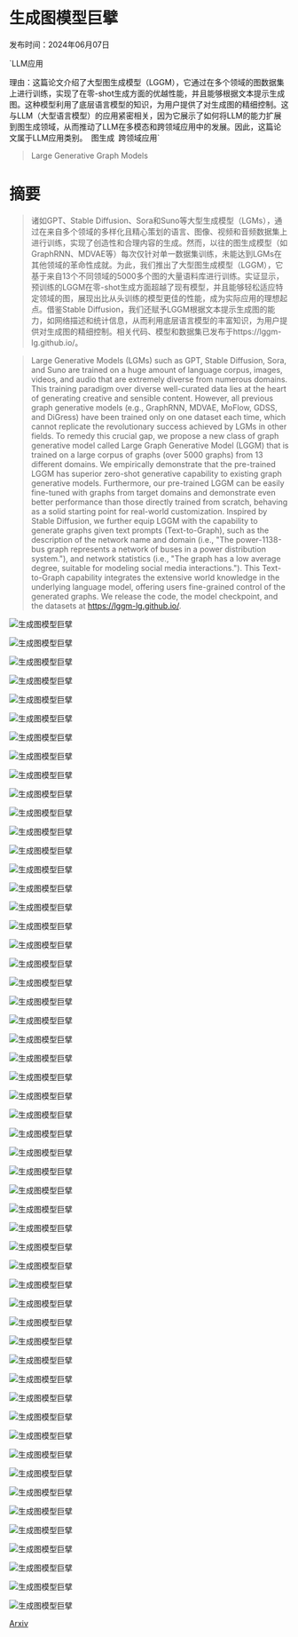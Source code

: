 # 生成图模型巨擘

发布时间：2024年06月07日

`LLM应用

理由：这篇论文介绍了大型图生成模型（LGGM），它通过在多个领域的图数据集上进行训练，实现了在零-shot生成方面的优越性能，并且能够根据文本提示生成图。这种模型利用了底层语言模型的知识，为用户提供了对生成图的精细控制。这与LLM（大型语言模型）的应用紧密相关，因为它展示了如何将LLM的能力扩展到图生成领域，从而推动了LLM在多模态和跨领域应用中的发展。因此，这篇论文属于LLM应用类别。` `图生成` `跨领域应用`

> Large Generative Graph Models

# 摘要

> 诸如GPT、Stable Diffusion、Sora和Suno等大型生成模型（LGMs），通过在来自多个领域的多样化且精心策划的语言、图像、视频和音频数据集上进行训练，实现了创造性和合理内容的生成。然而，以往的图生成模型（如GraphRNN、MDVAE等）每次仅针对单一数据集训练，未能达到LGMs在其他领域的革命性成就。为此，我们推出了大型图生成模型（LGGM），它基于来自13个不同领域的5000多个图的大量语料库进行训练。实证显示，预训练的LGGM在零-shot生成方面超越了现有模型，并且能够轻松适应特定领域的图，展现出比从头训练的模型更佳的性能，成为实际应用的理想起点。借鉴Stable Diffusion，我们还赋予LGGM根据文本提示生成图的能力，如网络描述和统计信息，从而利用底层语言模型的丰富知识，为用户提供对生成图的精细控制。相关代码、模型和数据集已发布于https://lggm-lg.github.io/。

> Large Generative Models (LGMs) such as GPT, Stable Diffusion, Sora, and Suno are trained on a huge amount of language corpus, images, videos, and audio that are extremely diverse from numerous domains. This training paradigm over diverse well-curated data lies at the heart of generating creative and sensible content. However, all previous graph generative models (e.g., GraphRNN, MDVAE, MoFlow, GDSS, and DiGress) have been trained only on one dataset each time, which cannot replicate the revolutionary success achieved by LGMs in other fields. To remedy this crucial gap, we propose a new class of graph generative model called Large Graph Generative Model (LGGM) that is trained on a large corpus of graphs (over 5000 graphs) from 13 different domains. We empirically demonstrate that the pre-trained LGGM has superior zero-shot generative capability to existing graph generative models. Furthermore, our pre-trained LGGM can be easily fine-tuned with graphs from target domains and demonstrate even better performance than those directly trained from scratch, behaving as a solid starting point for real-world customization. Inspired by Stable Diffusion, we further equip LGGM with the capability to generate graphs given text prompts (Text-to-Graph), such as the description of the network name and domain (i.e., "The power-1138-bus graph represents a network of buses in a power distribution system."), and network statistics (i.e., "The graph has a low average degree, suitable for modeling social media interactions."). This Text-to-Graph capability integrates the extensive world knowledge in the underlying language model, offering users fine-grained control of the generated graphs. We release the code, the model checkpoint, and the datasets at https://lggm-lg.github.io/.

![生成图模型巨擘](../../../paper_images/2406.05109/motivation.png)

![生成图模型巨擘](../../../paper_images/2406.05109/framework.png)

![生成图模型巨擘](../../../paper_images/2406.05109/average_performance_across_domains_CC._uniform.png)

![生成图模型巨擘](../../../paper_images/2406.05109/average_performance_across_domains_Spec._uniform.png)

![生成图模型巨擘](../../../paper_images/2406.05109/text2graph.png)

![生成图模型巨擘](../../../paper_images/2406.05109/road_degree_analysis_width.png)

![生成图模型巨擘](../../../paper_images/2406.05109/road_orbit_analysis_width.png)

![生成图模型巨擘](../../../paper_images/2406.05109/rt_degree_analysis_width.png)

![生成图模型巨擘](../../../paper_images/2406.05109/rt_orbit_analysis_width.png)

![生成图模型巨擘](../../../paper_images/2406.05109/tsne_plot.png)

![生成图模型巨擘](../../../paper_images/2406.05109/tsne_cc.png)

![生成图模型巨擘](../../../paper_images/2406.05109/tsne_deg.png)

![生成图模型巨擘](../../../paper_images/2406.05109/Experiment_setup.png)

![生成图模型巨擘](../../../paper_images/2406.05109/road_degree_analysis.png)

![生成图模型巨擘](../../../paper_images/2406.05109/road_clustering_analysis.png)

![生成图模型巨擘](../../../paper_images/2406.05109/road_orbit_analysis.png)

![生成图模型巨擘](../../../paper_images/2406.05109/road_spectre_analysis.png)

![生成图模型巨擘](../../../paper_images/2406.05109/rt_degree_analysis.png)

![生成图模型巨擘](../../../paper_images/2406.05109/rt_clustering_analysis.png)

![生成图模型巨擘](../../../paper_images/2406.05109/rt_orbit_analysis.png)

![生成图模型巨擘](../../../paper_images/2406.05109/rt_spectre_analysis.png)

![生成图模型巨擘](../../../paper_images/2406.05109/email_degree_analysis.png)

![生成图模型巨擘](../../../paper_images/2406.05109/email_clustering_analysis.png)

![生成图模型巨擘](../../../paper_images/2406.05109/email_orbit_analysis.png)

![生成图模型巨擘](../../../paper_images/2406.05109/email_spectre_analysis.png)

![生成图模型巨擘](../../../paper_images/2406.05109/web_degree_analysis.png)

![生成图模型巨擘](../../../paper_images/2406.05109/web_clustering_analysis.png)

![生成图模型巨擘](../../../paper_images/2406.05109/web_orbit_analysis.png)

![生成图模型巨擘](../../../paper_images/2406.05109/web_spectre_analysis.png)

![生成图模型巨擘](../../../paper_images/2406.05109/fb_degree_analysis.png)

![生成图模型巨擘](../../../paper_images/2406.05109/fb_clustering_analysis.png)

![生成图模型巨擘](../../../paper_images/2406.05109/fb_orbit_analysis.png)

![生成图模型巨擘](../../../paper_images/2406.05109/fb_spectre_analysis.png)

![生成图模型巨擘](../../../paper_images/2406.05109/citation_degree_analysis.png)

![生成图模型巨擘](../../../paper_images/2406.05109/citation_clustering_analysis.png)

![生成图模型巨擘](../../../paper_images/2406.05109/citation_orbit_analysis.png)

![生成图模型巨擘](../../../paper_images/2406.05109/citation_spectre_analysis.png)

![生成图模型巨擘](../../../paper_images/2406.05109/rt_degree_analysis.png)

![生成图模型巨擘](../../../paper_images/2406.05109/rt_clustering_analysis.png)

![生成图模型巨擘](../../../paper_images/2406.05109/rt_orbit_analysis.png)

![生成图模型巨擘](../../../paper_images/2406.05109/rt_spectre_analysis.png)

![生成图模型巨擘](../../../paper_images/2406.05109/email_degree_analysis.png)

![生成图模型巨擘](../../../paper_images/2406.05109/email_clustering_analysis.png)

![生成图模型巨擘](../../../paper_images/2406.05109/email_orbit_analysis.png)

![生成图模型巨擘](../../../paper_images/2406.05109/email_spectre_analysis.png)

![生成图模型巨擘](../../../paper_images/2406.05109/web_degree_analysis.png)

![生成图模型巨擘](../../../paper_images/2406.05109/web_clustering_analysis.png)

![生成图模型巨擘](../../../paper_images/2406.05109/web_orbit_analysis.png)

![生成图模型巨擘](../../../paper_images/2406.05109/web_spectre_analysis.png)

![生成图模型巨擘](../../../paper_images/2406.05109/fb_degree_analysis.png)

![生成图模型巨擘](../../../paper_images/2406.05109/fb_clustering_analysis.png)

![生成图模型巨擘](../../../paper_images/2406.05109/fb_orbit_analysis.png)

![生成图模型巨擘](../../../paper_images/2406.05109/fb_spectre_analysis.png)

[Arxiv](https://arxiv.org/abs/2406.05109)